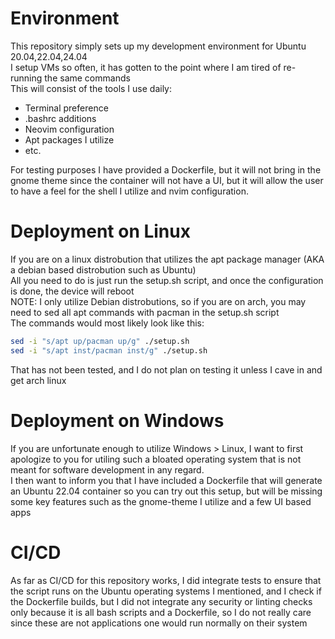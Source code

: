 # Environment
This repository simply sets up my development environment for Ubuntu 20.04,22.04,24.04<br>
I setup VMs so often, it has gotten to the point where I am tired of re-running the same commands<br>
This will consist of the tools I use daily:
- Terminal preference
- .bashrc additions
- Neovim configuration
- Apt packages I utilize
- etc.

For testing purposes I have provided a Dockerfile, but it will not bring in the gnome theme since the container will not have a UI, but it will allow the user to have a feel for the shell I utilize and nvim configuration.

# Deployment on Linux
If you are on a linux distrobution that utilizes the apt package manager (AKA a debian based distrobution such as Ubuntu)<br>
All you need to do is just run the setup.sh script, and once the configuration is done, the device will reboot<br>
NOTE: I only utilize Debian distrobutions, so if you are on arch, you may need to sed all apt commands with pacman in the setup.sh script<br>
The commands would most likely look like this:
```bash
sed -i "s/apt up/pacman up/g" ./setup.sh
sed -i "s/apt inst/pacman inst/g" ./setup.sh
```
That has not been tested, and I do not plan on testing it unless I cave in and get arch linux

# Deployment on Windows
If you are unfortunate enough to utilize Windows > Linux, I want to first apologize to you for utiling such a bloated operating system that is not meant for software development in any regard.<br>
I then want to inform you that I have included a Dockerfile that will generate an Ubuntu 22.04 container so you can try out this setup, but will be missing some key features such as the gnome-theme I utilize and a few UI based apps<br>

# CI/CD
As far as CI/CD for this repository works, I did integrate tests to ensure that the script runs on the Ubuntu operating systems I mentioned, and I check if the Dockerfile builds, but I did not integrate any security or linting checks only because it is all bash scripts and a Dockerfile, so I do not really care since these are not applications one would run normally on their system
